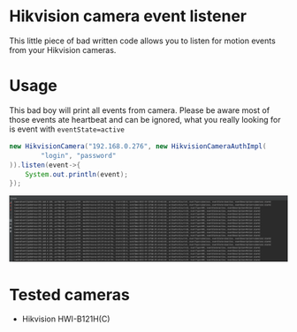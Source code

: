 # Hikvision camera event listener

This little piece of bad written code allows you to listen for motion events from your Hikvision cameras.

# Usage
This bad boy will print all events from camera. Please be aware most of those events ate heartbeat and can be ignored, 
what you really looking for is event with `eventState=active`
```java
new HikvisionCamera("192.168.0.276", new HikvisionCameraAuthImpl(
        "login", "password"
)).listen(event->{
    System.out.println(event);
});
```

![](https://github.com/jakubtrzcinski/hikvision-event-stream/blob/master/Screenshot%202022-09-23%20at%2019.41.39.png)

# Tested cameras
* Hikvision HWI-B121H(C)
